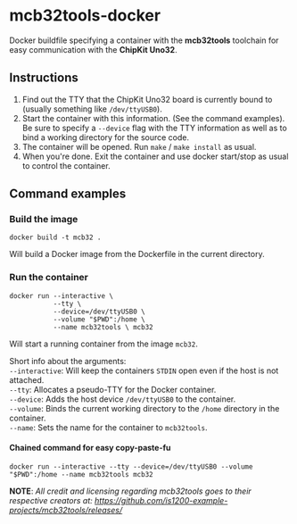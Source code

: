 # mcb32tools-docker
Docker buildfile specifying a container with the **mcb32tools** toolchain for easy
communication with the **ChipKit Uno32**.

## Instructions
1. Find out the TTY that the ChipKit Uno32 board is currently bound to (usually
   something like `/dev/ttyUSB0`).
2. Start the container with this information. (See the command examples).
   Be sure to specify a `--device` flag with the TTY information as well
   as to bind a working directory for the source code.
3. The container will be opened. Run `make` / `make install` as usual.
4. When you're done. Exit the container and use docker start/stop as usual to
   control the container.

## Command examples
### Build the image
`docker build -t mcb32 .`

Will build a Docker image from the Dockerfile in the current directory.

### Run the container
```
docker run --interactive \
           --tty \
           --device=/dev/ttyUSB0 \
           --volume "$PWD":/home \
           --name mcb32tools \ mcb32
```
Will start a running container from the image `mcb32`.

Short info about the arguments:  
`--interactive`: Will keep the containers `STDIN` open even if the host is
                 not attached.  
`--tty`: Allocates a pseudo-TTY for the Docker container.  
`--device`: Adds the host device `/dev/ttyUSB0` to the container.  
`--volume`: Binds the current working directory to the `/home` directory in the
            container.  
`--name`: Sets the name for the container to `mcb32tools`.

#### Chained command for easy copy-paste-fu
`docker run --interactive --tty --device=/dev/ttyUSB0 --volume "$PWD":/home --name mcb32tools mcb32`

**NOTE**: *All credit and licensing regarding mcb32tools goes to their respective creators at:
https://github.com/is1200-example-projects/mcb32tools/releases/*
